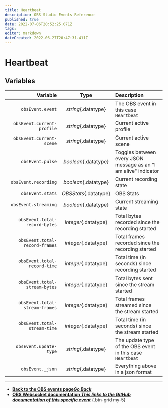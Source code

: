 ```yaml
---
title: Heartbeat
description: OBS Studio Events Reference
published: true
date: 2022-07-06T20:52:25.071Z
tags:
editor: markdown
dateCreated: 2022-06-27T20:47:31.411Z
---
```


# Heartbeat

## Variables

| Variable |  Type  | Description |
|---------:|:------:|:------------|
| `obsEvent.event` | *string*{.datatype} | The OBS event in this case `Heartbeat`
| `obsEvent.current-profile` | *string*{.datatype} | Current active profile
| `obsEvent.current-scene`| *string*{.datatype} | Current active scene
| `obsEvent.pulse` | *boolean*{.datatype} | Toggles between every JSON message as an "I am alive" indicator
| `obsEvent.recording` | *boolean*{.datatype} | Current recording state
| `obsEvent.stats` | *OBSStats*{.datatype} | OBS Stats
| `obsEvent.streaming` | *boolean*{.datatype} | Current streaming state
| `obsEvent.total-record-bytes` | *integer*{.datatype} | Total bytes recorded since the recording started
| `obsEvent.total-record-frames` | *integer*{.datatype} | Total frames recorded since the recording started
| `obsEvent.total-record-time` | *integer*{.datatype} | Total time (in seconds) since recording started
| `obsEvent.total-stream-bytes` | *integer*{.datatype} | Total bytes sent since the stream started
| `obsEvent.total-stream-frames` | *integer*{.datatype} | Total frames streamed since the stream started
| `obsEvent.total-stream-time` | *integer*{.datatype} | Total time (in seconds) since the stream started
| `obsEvent.update-type` | *string*{.datatype} | The update type of the OBS event in this case `Heartbeat`
| `obsEvent._json` | *string*{.datatype} | Everything above in a json format

---

- [<i class="mdi mdi-chevron-left"></i>**Back to the OBS events page*Go Back***](/en/Broadcasters/OBS/Events)
- [<i class="mdi mdi-github"></i> **OBS Websocket documentation *This links to the GitHub documentation of this specific event***](https://github.com/obsproject/obs-websocket/blob/4.x-current/docs/generated/protocol.md#heartbeat)
{.btn-grid my-5}
